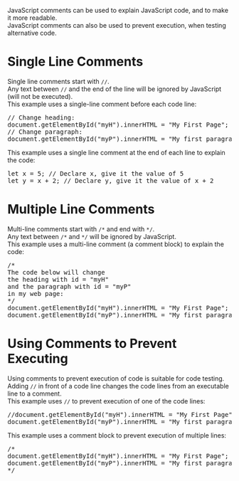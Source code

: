 JavaScript comments can be used to explain JavaScript code, and to make it more readable.
<br>
JavaScript comments can also be used to prevent execution, when testing alternative code.
<h1>Single Line Comments</h1>
Single line comments start with <code>//</code>.
<br>
Any text between <code>//</code> and the end of the line will be ignored by JavaScript (will not be executed).
<br>
This example uses a single-line comment before each code line:
<pre>
// Change heading:
document.getElementById("myH").innerHTML = "My First Page";
// Change paragraph:
document.getElementById("myP").innerHTML = "My first paragraph.";
</pre>
This example uses a single line comment at the end of each line to explain the code:
<pre>
let x = 5; // Declare x, give it the value of 5
let y = x + 2; // Declare y, give it the value of x + 2
</pre>
<h1>Multiple Line Comments</h1>
Multi-line comments start with <code>/*</code> and end with <code>*/</code>.
<br>
Any text between <code>/*</code> and <code>*/</code> will be ignored by JavaScript.
<br>
This example uses a multi-line comment (a comment block) to explain the code:
<pre>
/*
The code below will change
the heading with id = "myH"
and the paragraph with id = "myP"
in my web page:
*/
document.getElementById("myH").innerHTML = "My First Page";
document.getElementById("myP").innerHTML = "My first paragraph.";
</pre>
<h1>Using Comments to Prevent Executing</h1>
Using comments to prevent execution of code is suitable for code testing.
<br>
Adding <code>//</code> in front of a code line changes the code lines from an executable line to a comment.
<br>
This example uses <code>//</code> to prevent execution of one of the code lines:
<pre>
//document.getElementById("myH").innerHTML = "My First Page";
document.getElementById("myP").innerHTML = "My first paragraph.";
</pre>
This example uses a comment block to prevent execution of multiple lines:
<pre>
/*
document.getElementById("myH").innerHTML = "My First Page";
document.getElementById("myP").innerHTML = "My first paragraph.";
*/
</pre>
